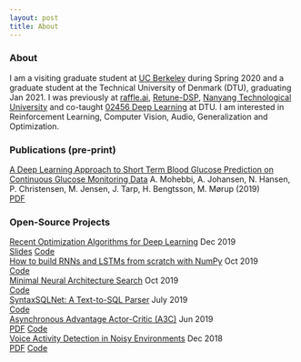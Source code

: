 ```yaml
---
layout: post
title: About
---
```


### About

I am a visiting graduate student at [UC Berkeley](https://www.berkeley.edu/) during Spring 2020 and a graduate student at the Technical University of Denmark (DTU), graduating Jan 2021. I was previously at [raffle.ai](https://www.raffle.ai/), [Retune-DSP](https://www.retune-dsp.com/), [Nanyang Technological University](https://www.ntu.edu.sg/Pages/home.aspx) and co-taught [02456 Deep Learning](https://github.com/DeepLearningDTU/02456-deep-learning-with-PyTorch) at DTU. I am interested in Reinforcement Learning, Computer Vision, Audio, Generalization and Optimization.


### Publications (pre-print)

<div class="nicklashansen-items">
    <div class="nicklashansen-item">
        <div class="nicklashansen-item-img" style="background-image: url(https://i.imgur.com/35b7edP.png)" href="https://drive.google.com/file/d/13NZBZLNZ5njj5_YBoF3tkRf9Hnr5ZAYA"></div>
        <div class="nicklashansen-item-box">
            <a class="nicklashansen-item-title" href="https://drive.google.com/file/d/13NZBZLNZ5njj5_YBoF3tkRf9Hnr5ZAYA">A Deep Learning Approach to Short Term Blood Glucose Prediction on Continuous Glucose Monitoring Data</a>
            <span class="nicklashansen-item-desc">A. Mohebbi, A. Johansen, <span class="nicklashansen-underline">N. Hansen</span>, P. Christensen, M. Jensen, J. Tarp, H. Bengtsson, M. Mørup (2019)</span>
            <div class="nicklashansen-item-links">
                <a class="nicklashansen-item-link nicklashansen-pdf" href="https://drive.google.com/file/d/13NZBZLNZ5njj5_YBoF3tkRf9Hnr5ZAYA">PDF</a>
            </div>
        </div>
    </div>
</div>


### Open-Source Projects

<div class="nicklashansen-item">
    <div class="nicklashansen-item-img" style="background-image: url(https://raw.githubusercontent.com/nicklashansen/neural-net-optimization/master/results/loss_cifar_sgd.png)" href="https://github.com/nicklashansen/neural-net-optimization"></div>
    <div class="nicklashansen-item-box">
        <a class="nicklashansen-item-title" href="https://github.com/nicklashansen/neural-net-optimization">Recent Optimization Algorithms for Deep Learning</a>
        <span class="nicklashansen-item-desc">Dec 2019</span>
        <div class="nicklashansen-item-links">
            <a class="nicklashansen-item-link nicklashansen-slides" href="https://drive.google.com/file/d/1JvwnXfL-u_kuym2IVzZ_IR9TFN_u4kte/view">Slides</a>
            <a class="nicklashansen-item-link nicklashansen-code" href="https://github.com/nicklashansen/neural-net-optimization">Code</a>
        </div>
    </div>
</div>

<div class="nicklashansen-item">
    <div class="nicklashansen-item-img" style="background-image: url(https://i.imgur.com/sGdC9nY.png)" href="https://github.com/nicklashansen/rnn_lstm_from_scratch"></div>
    <div class="nicklashansen-item-box">
        <a class="nicklashansen-item-title" href="https://github.com/nicklashansen/rnn_lstm_from_scratch">How to build RNNs and LSTMs from scratch with NumPy</a>
        <span class="nicklashansen-item-desc">Oct 2019</span>
        <div class="nicklashansen-item-links">
            <a class="nicklashansen-item-link nicklashansen-code" href="https://github.com/nicklashansen/rnn_lstm_from_scratch">Code</a>
        </div>
    </div>
</div>

<div class="nicklashansen-item">
    <div class="nicklashansen-item-img" style="background-image: url(https://i.imgur.com/HQ69F0j.png)" href="https://github.com/nicklashansen/minimal-nas"></div>
    <div class="nicklashansen-item-box">
        <a class="nicklashansen-item-title" href="https://github.com/nicklashansen/minimal-nas">Minimal Neural Architecture Search</a>
        <span class="nicklashansen-item-desc">Oct 2019</span>
        <div class="nicklashansen-item-links">
            <a class="nicklashansen-item-link nicklashansen-code" href="https://github.com/nicklashansen/minimal-nas">Code</a>
        </div>
    </div>
</div>

<div class="nicklashansen-item">
    <div class="nicklashansen-item-img" style="background-image: url(https://i.imgur.com/JRnnncj.png)" href="https://github.com/raffle-interns/SyntaxSQLNet"></div>
    <div class="nicklashansen-item-box">
        <a class="nicklashansen-item-title" href="https://github.com/raffle-interns/SyntaxSQLNet">SyntaxSQLNet: A Text-to-SQL Parser</a>
        <span class="nicklashansen-item-desc">July 2019</span>
        <div class="nicklashansen-item-links">
            <a class="nicklashansen-item-link nicklashansen-code" href="https://github.com/raffle-interns/SyntaxSQLNet">Code</a>
        </div>
    </div>
</div>

<div class="nicklashansen-item">
    <div class="nicklashansen-item-img" style="background-image: url(https://i.imgur.com/LIG0d0K.png)" href="https://github.com/nicklashansen/a3c"></div>
    <div class="nicklashansen-item-box">
        <a class="nicklashansen-item-title" href="https://github.com/nicklashansen/a3c">Asynchronous Advantage Actor-Critic (A3C)</a>
        <span class="nicklashansen-item-desc">Jun 2019</span>
        <div class="nicklashansen-item-links">
            <a class="nicklashansen-item-link nicklashansen-pdf" href="https://github.com/nicklashansen/a3c/blob/master/paper.pdf">PDF</a>
            <a class="nicklashansen-item-link nicklashansen-code" href="https://github.com/nicklashansen/a3c">Code</a>
        </div>
    </div>
</div>

<div class="nicklashansen-item">
    <div class="nicklashansen-item-img" style="background-image: url(https://i.imgur.com/FlPshTH.png)" href="https://github.com/nicklashansen/voice-activity-detection"></div>
    <div class="nicklashansen-item-box">
        <a class="nicklashansen-item-title" href="https://github.com/nicklashansen/voice-activity-detection">Voice Activity Detection in Noisy Environments</a>
        <span class="nicklashansen-item-desc">Dec 2018</span>
        <div class="nicklashansen-item-links">
            <a class="nicklashansen-item-link nicklashansen-pdf" href="https://github.com/nicklashansen/voice-activity-detection/blob/master/Paper.pdf">PDF</a>
            <a class="nicklashansen-item-link nicklashansen-code" href="https://github.com/nicklashansen/voice-activity-detection">Code</a>
        </div>
    </div>
</div>
